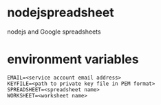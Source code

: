 nodejspreadsheet
================

nodejs and Google spreadsheets

# environment variables

```
EMAIL=<service account email address>
KEYFILE=<path to private key file in PEM format>
SPREADSHEET=<spreadsheet name>
WORKSHEET=<worksheet name>
```
